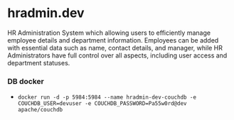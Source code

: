 # hradmin.dev
HR Administration System which allowing users to efficiently manage employee details and department information. Employees can be added with essential data such as name, contact details, and manager, while HR Administrators have full control over all aspects, including user access and department statuses.


### DB docker
 - `docker run -d -p 5984:5984 --name hradmin-dev-couchdb -e COUCHDB_USER=devuser -e COUCHDB_PASSWORD=Pa55w0rd@dev apache/couchdb`